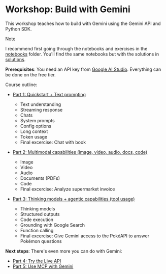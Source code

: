 # Workshop: Build with Gemini

This workshop teaches how to build with Gemini using the Gemini API and Python SDK.

> [!NOTE]
> I recommend first going through the notebooks and exercises in the [notebooks](https://github.com/patrickloeber/workshop-build-with-gemini/blob/main/notebooks/) folder. You'll find the same notebooks but with the solutions in [solutions](https://github.com/patrickloeber/workshop-build-with-gemini/blob/main/solutions/).

**Prerequisites**: You need an API key from [Google AI Studio](https://aistudio.google.com/apikey). Everything can be done on the free tier.

Course outline:

- [Part 1: Quickstart + Text prompting](https://github.com/patrickloeber/workshop-build-with-gemini/blob/cloud-summit-nordics/01-text-prompting.ipynb)
    - Text understanding
    - Streaming response
    - Chats
    - System prompts
    - Config options
    - Long context
    - Token usage
    - Final excercise: Chat with book

- [Part 2: Multimodal capabilities (image, video, audio, docs, code)](https://github.com/patrickloeber/workshop-build-with-gemini/blobcloud-summit-nordics/02-multimodal-understanding.ipynb)
    - Image
    - Video
    - Audio
    - Documents (PDFs)
    - Code
    - Final excercise: Analyze supermarket invoice

- [Part 3: Thinking models + agentic capabilities (tool usage)](https://github.com/patrickloeber/workshop-build-with-gemini/blob/cloud-summit-nordics3-thinking-and-tools.ipynb)
    - Thinking models
    - Structured outputs
    - Code execution
    - Grounding with Google Search
    - Function calling
    - Final excercise: Give Gemini access to the PokéAPI to answer Pokémon questions

**Next steps**: There's even more you can do with Gemini:

- [Part 4: Try the Live API](https://github.com/patrickloeber/workshop-build-with-gemini/blob/cloud-summit-nordics/04-live-api)
- [Part 5: Use MCP with Gemini](https://github.com/patrickloeber/workshop-build-with-gemini/blob/cloud-summit-nordics/05-mcp)
